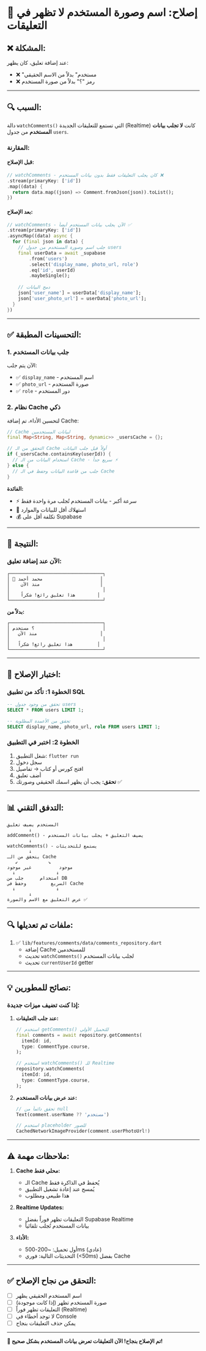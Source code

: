 # 🔧 إصلاح: اسم وصورة المستخدم لا تظهر في التعليقات

## ❌ **المشكلة:**

عند إضافة تعليق، كان يظهر:
- ❌ "مستخدم" بدلاً من الاسم الحقيقي
- ❌ رمز "؟" بدلاً من صورة المستخدم

---

## 🔍 **السبب:**

دالة `watchComments()` التي تستمع للتعليقات الجديدة (Realtime) كانت **لا تجلب بيانات المستخدم** من جدول `users`.

### **المقارنة:**

#### **قبل الإصلاح:**
```dart
// watchComments - كان يجلب التعليقات فقط بدون بيانات المستخدم ❌
.stream(primaryKey: ['id'])
.map((data) {
  return data.map((json) => Comment.fromJson(json)).toList();
})
```

#### **بعد الإصلاح:**
```dart
// watchComments - الآن يجلب بيانات المستخدم أيضاً ✅
.stream(primaryKey: ['id'])
.asyncMap((data) async {
  for (final json in data) {
    // جلب اسم وصورة المستخدم من جدول users
    final userData = await _supabase
        .from('users')
        .select('display_name, photo_url, role')
        .eq('id', userId)
        .maybeSingle();
    
    // دمج البيانات
    json['user_name'] = userData['display_name'];
    json['user_photo_url'] = userData['photo_url'];
  }
})
```

---

## ✅ **التحسينات المطبقة:**

### **1. جلب بيانات المستخدم**
الآن يتم جلب:
- ✅ `display_name` - اسم المستخدم
- ✅ `photo_url` - صورة المستخدم
- ✅ `role` - دور المستخدم

### **2. نظام Cache ذكي**
لتحسين الأداء، تم إضافة Cache:
```dart
// Cache لبيانات المستخدمين
final Map<String, Map<String, dynamic>> _usersCache = {};

// التحقق من الـ Cache أولاً قبل جلب البيانات
if (_usersCache.containsKey(userId)) {
  // استخدام البيانات من الـ Cache - سريع جداً ⚡
} else {
  // جلب من قاعدة البيانات وحفظ في الـ Cache
}
```

**الفائدة:**
- ⚡ سرعة أكبر - بيانات المستخدم تُجلب مرة واحدة فقط
- 🔋 استهلاك أقل للبيانات والموارد
- 💰 تكلفة أقل على Supabase

---

## 🎯 **النتيجة:**

### **الآن عند إضافة تعليق:**

```
┌──────────────────────────────────┐
│ 👤 محمد أحمد                     │
│    منذ الآن                      │
│                                  │
│    هذا تعليق رائع! شكراً        │
└──────────────────────────────────┘
```

**بدلاً من:**
```
┌──────────────────────────────────┐
│ ؟ مستخدم                         │
│   منذ الآن                       │
│                                  │
│   هذا تعليق رائع! شكراً         │
└──────────────────────────────────┘
```

---

## 🧪 **اختبار الإصلاح:**

### **الخطوة 1: تأكد من تطبيق SQL**
```sql
-- تحقق من وجود جدول users
SELECT * FROM users LIMIT 1;

-- تحقق من الأعمدة المطلوبة
SELECT display_name, photo_url, role FROM users LIMIT 1;
```

### **الخطوة 2: اختبر في التطبيق**
1. شغل التطبيق: `flutter run`
2. سجل دخول
3. افتح كورس أو كتاب → تفاصيل
4. أضف تعليق
5. **تحقق:** يجب أن يظهر اسمك الحقيقي وصورتك ✅

---

## 📊 **التدفق التقني:**

```
المستخدم يضيف تعليق
        ↓
addComment() - يضيف التعليق + يجلب بيانات المستخدم
        ↓
watchComments() - يستمع للتحديثات
        ↓
يتحقق من الـ Cache
   ↙           ↘
موجود          غير موجود
  ↓               ↓
استخدام      جلب من DB
السريع         وحفظ في Cache
  ↓               ↓
        ↓
عرض التعليق مع الاسم والصورة ✅
```

---

## 🔍 **ملفات تم تعديلها:**

1. ✅ `lib/features/comments/data/comments_repository.dart`
   - إضافة Cache للمستخدمين
   - تحديث `watchComments()` لجلب بيانات المستخدم
   - تحديث `currentUserId` getter

---

## 💡 **نصائح للمطورين:**

### **إذا كنت تضيف ميزات جديدة:**

1. **عند جلب التعليقات:**
   ```dart
   // استخدم getComments() للتحميل الأولي
   final comments = await repository.getComments(
     itemId: id,
     type: CommentType.course,
   );
   
   // استخدم watchComments() للـ Realtime
   repository.watchComments(
     itemId: id,
     type: CommentType.course,
   );
   ```

2. **عند عرض بيانات المستخدم:**
   ```dart
   // تحقق دائماً من null
   Text(comment.userName ?? 'مستخدم')
   
   // استخدم placeholder للصور
   CachedNetworkImageProvider(comment.userPhotoUrl!)
   ```

---

## ⚠️ **ملاحظات مهمة:**

1. **Cache محلي فقط:**
   - الـ Cache يُحفظ في الذاكرة فقط
   - يُمسح عند إعادة تشغيل التطبيق
   - هذا طبيعي ومطلوب

2. **Realtime Updates:**
   - التعليقات تظهر فوراً بفضل Supabase Realtime
   - بيانات المستخدم تُجلب تلقائياً

3. **الأداء:**
   - أول تحميل: ~200-500ms (عادي)
   - التحديثات التالية: فوري (<50ms) بفضل Cache

---

## ✅ **التحقق من نجاح الإصلاح:**

- [ ] اسم المستخدم الحقيقي يظهر
- [ ] صورة المستخدم تظهر (إذا كانت موجودة)
- [ ] التعليقات تظهر فوراً (Realtime)
- [ ] لا توجد أخطاء في Console
- [ ] يمكن حذف التعليقات بنجاح

---

**🎉 تم الإصلاح بنجاح! الآن التعليقات تعرض بيانات المستخدم بشكل صحيح!**
